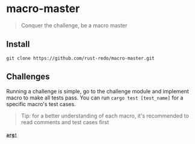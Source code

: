 # macro-master

> Conquer the challenge, be a macro master


## Install

```shell
git clone https://github.com/rust-redo/macro-master.git
```

## Challenges

Running a challenge is simple, go to the challenge module and implement macro to make all tests pass. You can run `cargo test [test_name]` for a specific macro's test cases.

> Tip: for a better understanding of each macro, it's recommended to read comments and test cases first

#### [`arg!`](./src/arg.rs)